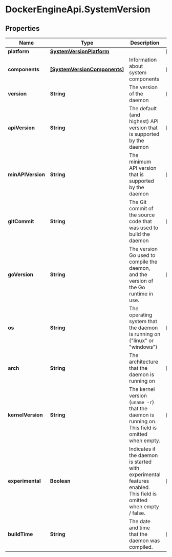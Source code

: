 # DockerEngineApi.SystemVersion

## Properties
Name | Type | Description | Notes
------------ | ------------- | ------------- | -------------
**platform** | [**SystemVersionPlatform**](SystemVersionPlatform.md) |  | [optional] 
**components** | [**[SystemVersionComponents]**](SystemVersionComponents.md) | Information about system components  | [optional] 
**version** | **String** | The version of the daemon | [optional] 
**apiVersion** | **String** | The default (and highest) API version that is supported by the daemon  | [optional] 
**minAPIVersion** | **String** | The minimum API version that is supported by the daemon  | [optional] 
**gitCommit** | **String** | The Git commit of the source code that was used to build the daemon  | [optional] 
**goVersion** | **String** | The version Go used to compile the daemon, and the version of the Go runtime in use.  | [optional] 
**os** | **String** | The operating system that the daemon is running on (\"linux\" or \"windows\")  | [optional] 
**arch** | **String** | The architecture that the daemon is running on  | [optional] 
**kernelVersion** | **String** | The kernel version (`uname -r`) that the daemon is running on.  This field is omitted when empty.  | [optional] 
**experimental** | **Boolean** | Indicates if the daemon is started with experimental features enabled.  This field is omitted when empty / false.  | [optional] 
**buildTime** | **String** | The date and time that the daemon was compiled.  | [optional] 


